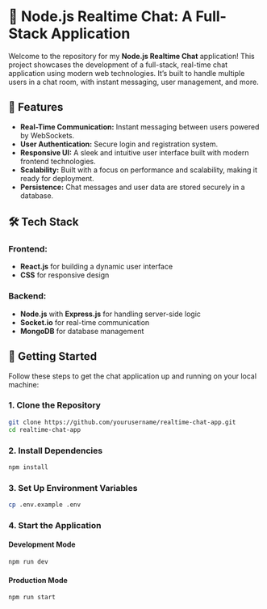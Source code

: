 # 🚀 Node.js Realtime Chat: A Full-Stack Application

Welcome to the repository for my **Node.js Realtime Chat** application! This project showcases the development of a full-stack, real-time chat application using modern web technologies. It’s built to handle multiple users in a chat room, with instant messaging, user management, and more.

## 🎯 Features

- **Real-Time Communication:** Instant messaging between users powered by WebSockets.
- **User Authentication:** Secure login and registration system.
- **Responsive UI:** A sleek and intuitive user interface built with modern frontend technologies.
- **Scalability:** Built with a focus on performance and scalability, making it ready for deployment.
- **Persistence:** Chat messages and user data are stored securely in a database.

## 🛠️ Tech Stack

### Frontend:

- **React.js** for building a dynamic user interface
- **CSS** for responsive design

### Backend:

- **Node.js** with **Express.js** for handling server-side logic
- **Socket.io** for real-time communication
- **MongoDB** for database management

## 🚀 Getting Started

Follow these steps to get the chat application up and running on your local machine:

### 1. Clone the Repository

```bash
git clone https://github.com/yourusername/realtime-chat-app.git
cd realtime-chat-app
```

### 2. Install Dependencies

```bash
npm install
```

### 3. Set Up Environment Variables

```bash
cp .env.example .env
```


### 4. Start the Application
#### Development Mode

```bash
npm run dev
```

#### Production Mode

```bash
npm run start
```
